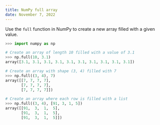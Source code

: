 ```yaml
---
title: NumPy full array
date: November 7, 2022
---
```


Use the `full` function in NumPy to create a new array filled with a given value.

```python
>>> import numpy as np

# Create an array of length 10 filled with a value of 3.1
>>> np.full(10, 3.1)
array([3.1, 3.1, 3.1, 3.1, 3.1, 3.1, 3.1, 3.1, 3.1, 3.1])

# Create an array with shape (3, 4) filled with 7
>>> np.full((3, 4), 7)
array([[7, 7, 7, 7],
       [7, 7, 7, 7],
       [7, 7, 7, 7]])

# Create an array where each row is filled with a list
>>> np.full((3, 4), [91, 3, 1, 5])
array([[91,  3,  1,  5],
       [91,  3,  1,  5],
       [91,  3,  1,  5]])
```